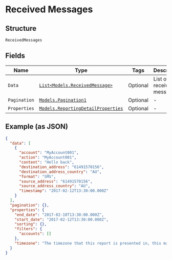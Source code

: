 
# Received Messages

## Structure

`ReceivedMessages`

## Fields

| Name | Type | Tags | Description |
|  --- | --- | --- | --- |
| `Data` | [`List<Models.ReceivedMessage>`](/doc/models/received-message.md) | Optional | List of received messages |
| `Pagination` | [`Models.Pagination1`](/doc/models/pagination-1.md) | Optional | - |
| `Properties` | [`Models.ReportingDetailProperties`](/doc/models/reporting-detail-properties.md) | Optional | - |

## Example (as JSON)

```json
{
  "data": [
    {
      "account": "MyAccount001",
      "action": "MyAccount001",
      "content": "Hello back",
      "destination_address": "61491570156",
      "destination_address_country": "AU",
      "format": "SMS",
      "source_address": "61491570156",
      "source_address_country": "AU",
      "timestamp": "2017-02-12T13:30:00.000Z"
    }
  ],
  "pagination": {},
  "properties": {
    "end_date": "2017-02-10T13:30:00.000Z",
    "start_date": "2017-02-12T13:30:00.000Z",
    "sorting": {},
    "filters": {
      "accounts": []
    },
    "timezone": "The timezone that this report is presented in, this may be passed in as a parameter to the report, or taken from account settings"
  }
}
```


